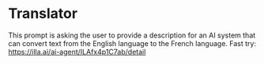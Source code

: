 # Translator
This prompt is asking the user to provide a description for an AI system that can convert text from the English language to the French language. 
Fast try: https://illa.ai/ai-agent/ILAfx4p1C7ab/detail
